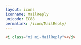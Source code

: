 ```yaml
---
layout: icons
iconname: MailReply
unicode: EC88
permalink: /icon/MailReply/
---
```


``` html
<i class="mi mi-MailReply"></i>
```
